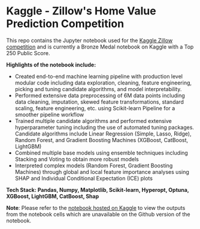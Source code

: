 # Kaggle - Zillow's Home Value Prediction Competition 

This repo contains the Jupyter notebook used for the [Kaggle Zillow competition](https://www.kaggle.com/competitions/zillow-prize-1/overview) and is currently a Bronze Medal notebook on Kaggle with a Top 250 Public Score. 

**Highlights of the notebook include:**

- Created end-to-end machine learning pipeline with production level modular code including data exploration, cleaning, feature engineering, picking and tuning candidate algorithms, and model interpretability. 
- Performed extensive data preprocessing of 6M data points including data cleaning, imputation, skewed feature transformations, standard scaling, feature engineering, etc. using Scikit-learn Pipeline for a smoother pipeline workflow
- Trained multiple candidate algorithms and performed extensive hyperparameter tuning including the use of automated tuning packages. Candidate algorithms include Linear Regression (Simple, Lasso, Ridge), Random Forest, and Gradient Boosting Machines (XGBoost, CatBoost, LightGBM) 
- Combined multiple base models using ensemble techniques including Stacking and Voting to obtain more robust models 
- Interpreted complex models (Random Forest, Gradient Boosting Machines) through global and local feature importance analyses using SHAP and Individual Conditional Expectation (ICE) plots 

**Tech Stack: Pandas, Numpy, Matplotlib, Scikit-learn, Hyperopt, Optuna, XGBoost, LightGBM, CatBoost, Shap**


**Note**: Please refer to the [notebook hosted on Kaggle](https://www.kaggle.com/code/devanshm/zillow-end-to-end-ml-workflow-top-250-0-06416/notebook![image](https://user-images.githubusercontent.com/9520975/159796136-e3fabc55-b5b4-4efe-a85c-e421c50fe89d.png)
) to view the outputs from the notebook cells which are unavailable on the Github version of the notebook.
